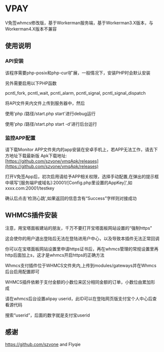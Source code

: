 # VPAY

V免签whmcs修改版，基于Workerman服务端，基于Workerman3.X版本，与Workerman4.X版本不兼容

## 使用说明

### API安装

该程序需要php-posix和php-curl扩展，一般情况下，安装PHP时会默认安装

另外需要启用以下PHP函数

pcntl_fork,
pcntl_wait,
pcntl_alarm,
pcntl_signal,
pcntl_signal_dispatch

将API文件夹内文件上传到服务器中，然后

使用'php /路径/start.php start'进行debug运行

使用'php /路径/start.php start -d'进行后台运行

### 监控APP配置

请下载Monitor APP文件夹内的app安装在安卓手机上，若APP无法工作，请去下方地址下载最新版
Apk下载地址:[https://github.com/szvone/vmqApk/releases](https://github.com/szvone/vmqApk/releases)

打开V免签App后，初次启用请给予APP相关权限，选择手动配置,在弹出的提示框中填写'[服务端IP或域名]:20001/[Config.php里设置的AppKey]',如 xxxx.com:20001/testkey

确认后点击'检测心跳',如果返回的信息含有“Success”字样则对接成功

## WHMCS插件安装

注意，用宝塔面板建站的朋友，千万不要打开宝塔面板网站设置的“强制https”

这会使你的用户退出登陆后无法在登陆进用户中心，以及导致本插件无法正常回调

你可以在宝塔面板网站设置里申请https证书后，再在whmcs管理的常规设置里再http后面加上s，这才是whmcs开启https的正确方法

Whmcs支付插件位于WHMCS文件夹内,上传到modules/gateways并在Whmcs后台启用配置即可

WHMCS插件依赖于支付金额的小数位来区分相同金额的订单，小数位由累加形成

请在whmcs后台设置alipay userid，此ID可以在登陆网页版支付宝个人中心后查看源代码

搜索“userid”，后面的数字就是支付宝userid

## 感谢

https://github.com/szvone and 
Flyqie
